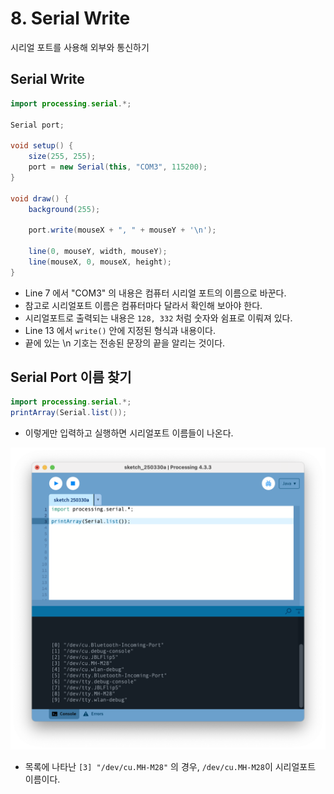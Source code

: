 # 8. Serial Write

시리얼 포트를 사용해 외부와 통신하기

## Serial Write

```java title="proc-008.pde" linenums="1" hl_lines="7"
import processing.serial.*;

Serial port;

void setup() {
    size(255, 255);
    port = new Serial(this, "COM3", 115200);
}

void draw() {
    background(255);
  
    port.write(mouseX + ", " + mouseY + '\n');

    line(0, mouseY, width, mouseY);
    line(mouseX, 0, mouseX, height);
}
```

* Line 7 에서 "COM3" 의 내용은 컴퓨터 시리얼 포트의 이름으로 바꾼다.
* 참고로 시리얼포트 이름은 컴퓨터마다 달라서 확인해 보아야 한다.
* 시리얼포트로 출력되는 내용은 `128, 332` 처럼 숫자와 쉼표로 이뤄져 있다.
* Line 13 에서 `write()` 안에 지정된 형식과 내용이다.
* 끝에 있는 \n 기호는 전송된 문장의 끝을 알리는 것이다.


## Serial Port 이름 찾기
```java title="proc-011-1.pde" linenums="1"
import processing.serial.*;
printArray(Serial.list());

```

* 이렇게만 입력하고 실행하면 시리얼포트 이름들이 나온다.

![시리얼포트 목록](../img/processing-serial-list.png)

* 목록에 나타난 `[3] "/dev/cu.MH-M28"` 의 경우, `/dev/cu.MH-M28`이 시리얼포트 이름이다.
